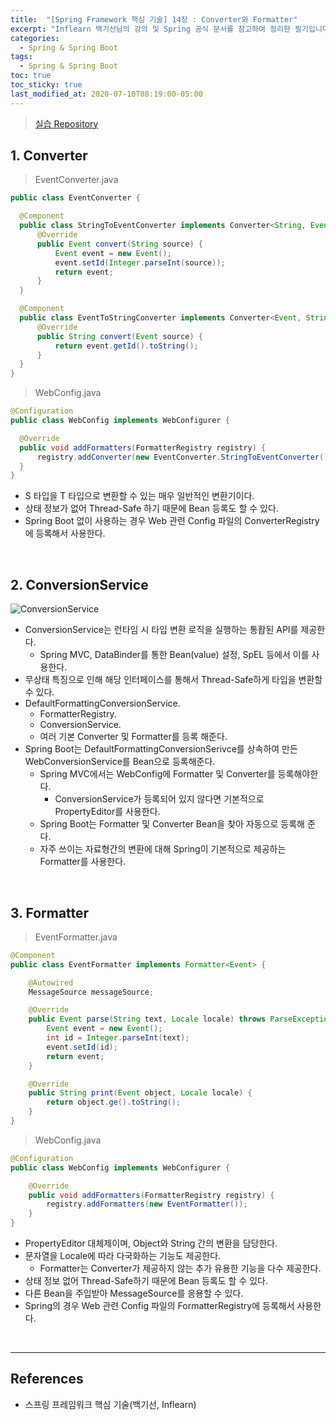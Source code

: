 ```yaml
---
title:  "[Spring Framework 핵심 기술] 14장 : Converter와 Formatter"
excerpt: "Inflearn 백기선님의 강의 및 Spring 공식 문서를 참고하여 정리한 필기입니다."
categories:
  - Spring & Spring Boot
tags:
  - Spring & Spring Boot
toc: true
toc_sticky: true
last_modified_at: 2020-07-10T08:19:00-05:00
---
```


> [실습 Repository](https://github.com/xlffm3/spring-learning-test/tree/inflearn-core)

## 1. Converter

> EventConverter.java

```java
public class EventConverter {

  @Component
  public class StringToEventConverter implements Converter<String, Event> {
      @Override
      public Event convert(String source) {
          Event event = new Event();
          event.setId(Integer.parseInt(source));
          return event;
      }
  }

  @Component
  public class EventToStringConverter implements Converter<Event, String> {
      @Override
      public String convert(Event source) {
          return event.getId().toString();
      }
  }
}
```

> WebConfig.java

```java
@Configuration
public class WebConfig implements WebConfigurer {

  @Override
  public void addFormatters(FormatterRegistry registry) {
      registry.addConverter(new EventConverter.StringToEventConverter());
  }
}
```

* S 타입을 T 타입으로 변환할 수 있는 매우 일반적인 변환기이다.
* 상태 정보가 없어 Thread-Safe 하기 때문에 Bean 등록도 할 수 있다.
* Spring Boot 없이 사용하는 경우 Web 관련 Config 파일의 ConverterRegistry에 등록해서 사용한다.

<br>

## 2. ConversionService

![ConversionService](https://user-images.githubusercontent.com/56240505/80094846-ee274000-85a1-11ea-9d75-849e43a08e59.png)

* ConversionService는 런타임 시 타입 변환 로직을 실행하는 통홥된 API를 제공한다.
  * Spring MVC, DataBinder를 통한 Bean(value) 설정, SpEL 등에서 이를 사용한다.
* 무상태 특징으로 인해 해당 인터페이스를 통해서 Thread-Safe하게 타입을 변환할 수 있다.
* DefaultFormattingConversionService.
	* FormatterRegistry.
	* ConversionService.
	* 여러 기본 Converter 및 Formatter를 등록 해준다.
* Spring Boot는 DefaultFormattingConversionSerivce를 상속하여 만든 WebConversionService를 Bean으로 등록해준다.
  * Spring MVC에서는 WebConfig에 Formatter 및 Converter를 등록해야한다.
    * ConversionService가 등록되어 있지 않다면 기본적으로 PropertyEditor를 사용한다.
  * Spring Boot는 Formatter 및 Converter Bean을 찾아 자동으로 등록해 준다.
  * 자주 쓰이는 자료형간의 변환에 대해 Spring이 기본적으로 제공하는 Formatter를 사용한다.

<br>

## 3. Formatter

> EventFormatter.java

```java
@Component
public class EventFormatter implements Formatter<Event> {

    @Autowired
    MessageSource messageSource;

    @Override
    public Event parse(String text, Locale locale) throws ParseException {
        Event event = new Event();
        int id = Integer.parseInt(text);
        event.setId(id);
        return event;
    }

    @Override
    public String print(Event object, Locale locale) {
        return object.ge().toString();
    }
}
```

> WebConfig.java

```java
@Configuration
public class WebConfig implements WebConfigurer {

    @Override
    public void addFormatters(FormatterRegistry registry) {
        registry.addFormatters(new EventFormatter());
    }
}
```

* PropertyEditor 대체제이며, Object와 String 간의 변환을 담당한다.
* 문자열을 Locale에 따라 다국화하는 기능도 제공한다.
  * Formatter는 Converter가 제공하지 않는 추가 유용한 기능을 다수 제공한다.
* 상태 정보 없어 Thread-Safe하기 때문에 Bean 등록도 할 수 있다.
* 다른 Bean을 주입받아 MessageSource를 응용할 수 있다.
* Spring의 경우 Web 관련 Config 파일의 FormatterRegistry에 등록해서 사용한다.

<br>

---

## References

*	스프링 프레임워크 핵심 기술(백기선, Inflearn)
